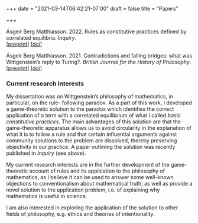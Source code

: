 +++
date = "2021-03-14T06:42:21-07:00"
draft = false
title = "Papers"

+++

Ásgeir Berg Matthíasson. 2022. Rules as constitutive practices defined by correlated equilibria. *Inquiry*.  
[[preprint](/papers/correlated-equilibria-abm.pdf)] [[doi](https://doi.org/10.1080/0020174X.2022.2075918)]

Ásgeir Berg Matthíasson. 2021. Contradictions and falling bridges: what was Wittgenstein’s reply to Turing?. *British Journal for the History of Philosophy*.  
[[preprint](/papers/contradictions-and-falling-bridges-abm.pdf)] [[doi](https://doi.org/10.1080/0020174X.2022.2075918)]  

### Current research interests

My dissertation was on Wittgenstein’s philosophy of mathematics, in particular, on the rule- following paradox. As a part of this work, I developed a game-theoretic solution to the paradox which identifies the correct application of a term with a correlated equilibrium of what I called *basic constitutive practices*. The main advantages of this solution are that the game-theoretic apparatus allows us to avoid circularity in the explanation of what it is to follow a rule and that certain influential arguments against community solutions to the problem are dissolved, thereby preserving objectivity in our practice. A paper outlining the solution was recently published in *Inquiry* (see above).

My current research interests are in the further development of the game-theoretic account of rules and its application to the philosophy of mathematics, as I believe it can be used to answer some well-known objections to conventionalism about mathematical truth, as well as provide a novel solution to the application problem, i.e. of explaining why mathematics is useful in science. 

I am also interested in exploring the application of the solution to other fields of philosophy, e.g. ethics and theories of intentionality.